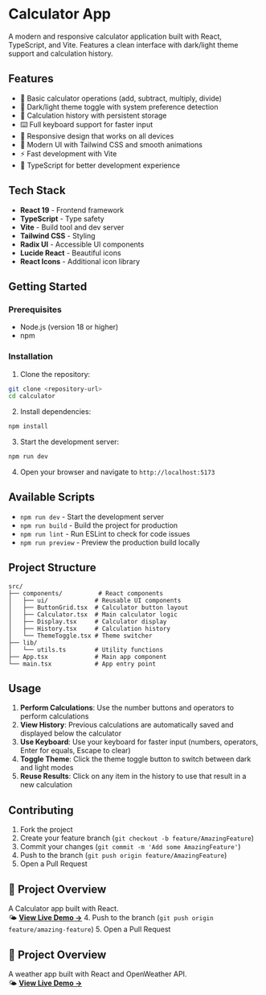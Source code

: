 # Calculator App

A modern and responsive calculator application built with React, TypeScript, and Vite. Features a clean interface with dark/light theme support and calculation history.

## Features

- 🔢 Basic calculator operations (add, subtract, multiply, divide)
- 🌙 Dark/light theme toggle with system preference detection
- 📜 Calculation history with persistent storage
- ⌨️ Full keyboard support for faster input
- 📱 Responsive design that works on all devices
- 🎨 Modern UI with Tailwind CSS and smooth animations
- ⚡ Fast development with Vite
- 🔧 TypeScript for better development experience

## Tech Stack

- **React 19** - Frontend framework
- **TypeScript** - Type safety
- **Vite** - Build tool and dev server
- **Tailwind CSS** - Styling
- **Radix UI** - Accessible UI components
- **Lucide React** - Beautiful icons
- **React Icons** - Additional icon library

## Getting Started

### Prerequisites

- Node.js (version 18 or higher)
- npm

### Installation

1. Clone the repository:

```bash
git clone <repository-url>
cd calculator
```

2. Install dependencies:

```bash
npm install
```

3. Start the development server:

```bash
npm run dev
```

4. Open your browser and navigate to `http://localhost:5173`

## Available Scripts

- `npm run dev` - Start the development server
- `npm run build` - Build the project for production
- `npm run lint` - Run ESLint to check for code issues
- `npm run preview` - Preview the production build locally

## Project Structure

```
src/
├── components/          # React components
│   ├── ui/             # Reusable UI components
│   ├── ButtonGrid.tsx  # Calculator button layout
│   ├── Calculator.tsx  # Main calculator logic
│   ├── Display.tsx     # Calculator display
│   ├── History.tsx     # Calculation history
│   └── ThemeToggle.tsx # Theme switcher
├── lib/
│   └── utils.ts        # Utility functions
├── App.tsx             # Main app component
└── main.tsx            # App entry point
```

## Usage

1. **Perform Calculations**: Use the number buttons and operators to perform calculations
2. **View History**: Previous calculations are automatically saved and displayed below the calculator
3. **Use Keyboard**: Use your keyboard for faster input (numbers, operators, Enter for equals, Escape to clear)
4. **Toggle Theme**: Click the theme toggle button to switch between dark and light modes
5. **Reuse Results**: Click on any item in the history to use that result in a new calculation

## Contributing

1. Fork the project
2. Create your feature branch (`git checkout -b feature/AmazingFeature`)
3. Commit your changes (`git commit -m 'Add some AmazingFeature'`)
4. Push to the branch (`git push origin feature/AmazingFeature`)
5. Open a Pull Request

## 🧠 Project Overview
A Calculator app built with React.  
🌤 **[View Live Demo →](https://calculator-86en.vercel.app/)**
4. Push to the branch (`git push origin feature/amazing-feature`)
5. Open a Pull Request

## 🧠 Project Overview

A weather app built with React and OpenWeather API.  
🌤 **[View Live Demo →](https://weather-app-pi-jet-24.vercel.app/)**

